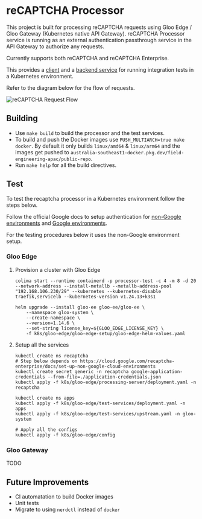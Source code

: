 # reCAPTCHA Processor

This project is built for processing reCAPTCHA requests using Gloo Edge / Gloo Gateway (Kubernetes native API Gateway).
reCAPTCHA Processor service is running as an external authentication passthrough service in the API Gateway to authorize any requests.

Currently supports both reCAPTCHA and reCAPTCHA Enterprise.

This provides a [client](test/client/README.md) and a [backend service](test/backend-server/README.md) for running integration tests in a Kubernetes environment.

Refer to the diagram below for the flow of requests.

![reCAPTCHA Request Flow](https://github.com/pseudonator/recaptcha-processor/assets/2648624/3123f4a1-db79-47f8-8cb3-46ef6dfe21df)

## Building

- Use `make build` to build the processor and the test services.
- To build and push the Docker images use `PUSH_MULTIARCH=true make docker`. 
  By default it only builds `linux/amd64` & `linux/arm64` and the images get pushed to `australia-southeast1-docker.pkg.dev/field-engineering-apac/public-repo`.
- Run `make help` for all the build directives.

## Test

To test the recaptcha processor in a Kubernetes environment follow the steps below.

Follow the official Google docs to setup authentication for [non-Google environments](https://cloud.google.com/recaptcha-enterprise/docs/set-up-non-google-cloud-environments) and [Google environments](https://cloud.google.com/kubernetes-engine/docs/how-to/workload-identity).

For the testing procedures below it uses the non-Google environment setup.

### Gloo Edge

1. Provision a cluster with Gloo Edge

    ```
    colima start --runtime containerd -p processor-test -c 4 -m 8 -d 20 --network-address --install-metallb --metallb-address-pool "192.168.106.230/29" --kubernetes --kubernetes-disable traefik,servicelb --kubernetes-version v1.24.13+k3s1

    helm upgrade --install gloo-ee gloo-ee/gloo-ee \
        --namespace gloo-system \
        --create-namespace \
        --version=1.14.6 \
        --set-string license_key=${GLOO_EDGE_LICENSE_KEY} \
        -f k8s/gloo-edge/gloo-edge-setup/gloo-edge-helm-values.yaml
    ```

2. Setup all the services

    ```
    kubectl create ns recaptcha
    # Step below depends on https://cloud.google.com/recaptcha-enterprise/docs/set-up-non-google-cloud-environments
    kubectl create secret generic -n recaptcha google-application-credentials --from-file=./application-credentials.json
    kubectl apply -f k8s/gloo-edge/processing-server/deployment.yaml -n recaptcha

    kubectl create ns apps
    kubectl apply -f k8s/gloo-edge/test-services/deployment.yaml -n apps
    kubectl apply -f k8s/gloo-edge/test-services/upstream.yaml -n gloo-system

    # Apply all the configs
    kubectl apply -f k8s/gloo-edge/config
    ```

### Gloo Gateway

TODO

## Future Improvements

- CI automatation to build Docker images
- Unit tests
- Migrate to using `nerdctl` instead of `docker`